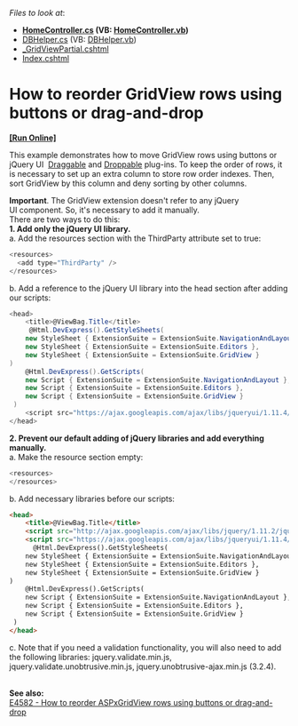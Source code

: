 <!-- default file list -->
*Files to look at*:

* **[HomeController.cs](./CS/DXWebApplication1/Controllers/HomeController.cs) (VB: [HomeController.vb](./VB/DXWebApplication1/Controllers/HomeController.vb))**
* [DBHelper.cs](./CS/DXWebApplication1/Models/DBHelper.cs) (VB: [DBHelper.vb](./VB/DXWebApplication1/Models/DBHelper.vb))
* [_GridViewPartial.cshtml](./CS/DXWebApplication1/Views/Home/_GridViewPartial.cshtml)
* [Index.cshtml](./CS/DXWebApplication1/Views/Home/Index.cshtml)
<!-- default file list end -->
# How to reorder GridView rows using buttons or drag-and-drop
<!-- run online -->
**[[Run Online]](https://codecentral.devexpress.com/t191258)**
<!-- run online end -->


This example demonstrates how to move GridView rows using buttons or jQuery UI  <a href="http://jqueryui.com/draggable/">Draggable</a> and <a href="http://jqueryui.com/droppable/">Droppable</a> plug-ins. To keep the order of rows, it is necessary to set up an extra column to store row order indexes. Then, sort GridView by this column and deny sorting by other columns.<br>
<p><strong>Important</strong>. The GridView extension doesn't refer to any jQuery UI component. So, it's necessary to add it manually.<br>There are two ways to do this:<br><strong>1. Add only the jQuery UI library.</strong><br>a. Add the resources section with the ThirdParty attribute set to true:</p>


```cs
<resources>
  <add type="ThirdParty" />
</resources>
```


<p>b. Add a reference to the jQuery UI library into the head section after adding our scripts:</p>


```cs
<head>
    <title>@ViewBag.Title</title>
     @Html.DevExpress().GetStyleSheets(
    new StyleSheet { ExtensionSuite = ExtensionSuite.NavigationAndLayout },
    new StyleSheet { ExtensionSuite = ExtensionSuite.Editors },
    new StyleSheet { ExtensionSuite = ExtensionSuite.GridView }
)
    @Html.DevExpress().GetScripts(
    new Script { ExtensionSuite = ExtensionSuite.NavigationAndLayout },
    new Script { ExtensionSuite = ExtensionSuite.Editors },
    new Script { ExtensionSuite = ExtensionSuite.GridView }
 )
    <script src="https://ajax.googleapis.com/ajax/libs/jqueryui/1.11.4/jquery-ui.min.js" type="text/javascript"></script>
</head>
```


<p><strong>2. Prevent our default adding of jQuery libraries and add everything manually.</strong><br>a. Make the resource section empty:</p>


```cs
<resources>
</resources>
```


<p>b. Add necessary libraries before our scripts:</p>


```html
<head>
    <title>@ViewBag.Title</title>
    <script src="http://ajax.googleapis.com/ajax/libs/jquery/1.11.2/jquery.min.js"></script>
    <script src="https://ajax.googleapis.com/ajax/libs/jqueryui/1.11.4/jquery-ui.min.js" type="text/javascript"></script>
      @Html.DevExpress().GetStyleSheets(
    new StyleSheet { ExtensionSuite = ExtensionSuite.NavigationAndLayout },
    new StyleSheet { ExtensionSuite = ExtensionSuite.Editors },
    new StyleSheet { ExtensionSuite = ExtensionSuite.GridView }
)
    @Html.DevExpress().GetScripts(
    new Script { ExtensionSuite = ExtensionSuite.NavigationAndLayout },
    new Script { ExtensionSuite = ExtensionSuite.Editors },
    new Script { ExtensionSuite = ExtensionSuite.GridView }
 )
</head>

```


<p>c. Note that if you need a validation functionality, you will also need to add the following libraries: jquery.validate.min.js, jquery.validate.unobtrusive.min.js, jquery.unobtrusive-ajax.min.js (3.2.4). </p>
<br><strong>See also:</strong><br><a href="https://www.devexpress.com/Support/Center/p/E4582">E4582 - How to reorder ASPxGridView rows using buttons or drag-and-drop</a>

<br/>


